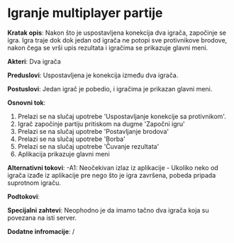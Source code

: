 # Igranje multiplayer partije

**Kratak opis**:
Nakon što je uspostavljena konekcija dva igrača, započinje se igra. Igra traje dok dok jedan od igrača ne potopi sve protivnikove brodove, nakon čega se vrši upis rezultata i igračima se prikazuje glavni meni.

**Akteri**:
Dva igrača

**Preduslovi**:
Uspostavljena je konekcija između dva igrača.

**Postuslovi**:
Jedan igrač je pobedio, i igračima je prikazan glavni meni.

**Osnovni tok**:
1. Prelazi se na slučaj upotrebe 'Uspostavljanje konekcije sa protivnikom'.
2. Igrač započinje partiju pritiskom na dugme 'Započni igru'
3. Prelazi se na slučaj upotrebe 'Postavljanje brodova'
4. Prelazi se na slučaj upotrebe 'Borba'
5. Prelazi se na slučaj upotrebe 'Čuvanje rezultata'
6. Aplikacija prikazuje glavni meni

**Alternativni tokovi**:
-A1: Neočekivan izlaz iz aplikacije - Ukoliko neko od igrača izađe iz aplikacije pre nego što je igra završena, pobeda pripada suprotnom igraču.

**Podtokovi**:

**Specijalni zahtevi**:
Neophodno je da imamo tačno dva igrača koja su povezana na isti server.

**Dodatne infromacije**: /
